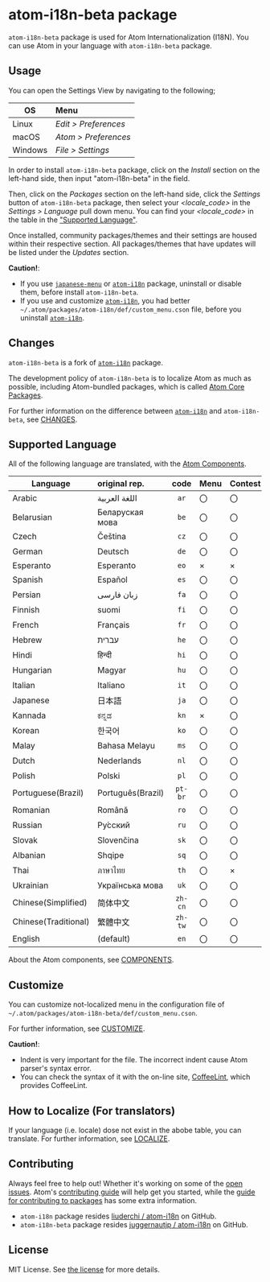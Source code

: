 # atom-i18n-beta package

`atom-i18n-beta` package is used for Atom Internationalization (I18N).
You can use Atom in your language with `atom-i18n-beta` package.


## Usage
You can open the Settings View by navigating to the following;

| OS              | Menu                    |                    
|-----------------|:------------------------|
| Linux           | _Edit > Preferences_    |
| macOS           | _Atom > Preferences_    |
| Windows         | _File > Settings_       |


In order to install `atom-i18n-beta` package, click on the _Install_ section on the left-hand side, then input "atom-i18n-beta" in the field.

Then, click on the _Packages_ section on the left-hand side, click the _Settings_ button of `atom-i18n-beta` package, then select your *<locale_code>* in the _Settings > Language_ pull down menu.
You can find your *<locale_code>* in the table in the ["Supported Language"](#supported-language).

Once installed, community packages/themes and their settings are housed within their respective section. All packages/themes that have updates will be listed under the _Updates_ section.


**Caution!**:
- If you use [`japanese-menu`](https://atom.io/packages/japanese-menu) or [`atom-i18n`](https://atom.io/packages/atom-i18n) package, uninstall or disable them, before install `atom-i18n-beta`.
- If you use and customize [`atom-i18n`](https://atom.io/packages/atom-i18n), you had better `~/.atom/packages/atom-i18n/def/custom_menu.cson` file, before you uninstall [`atom-i18n`](https://atom.io/packages/atom-i18n).



## Changes

`atom-i18n-beta` is a fork of [`atom-i18n`](https://github.com/liuderchi/atom-i18n) package.

The development policy of `atom-i18n-beta` is to localize Atom as much as possible, including Atom-bundled packages, which is called [Atom Core Packages](https://github.com/juggernautjp/atom-i18n-beta/blob/main/doc/CHANGES.md).

For further information on the difference between [`atom-i18n`](https://github.com/liuderchi/atom-i18n) and `atom-i18n-beta`, see [CHANGES](https://github.com/juggernautjp/atom-i18n-beta/blob/main/doc/CHANGES.md).



## Supported Language

All of the following language are translated, with the [Atom Components](https://github.com/juggernautjp/atom-i18n-beta/blob/main/doc/COMPONENTS.md).

| Language             | original rep.   |  code   | Menu | Contest | Settings | About | Welcome | Find | Keybind | Git | Tree | Notify |
|----------------------|:----------------|:-------:|:-----|:--------|:---------|:------|:--------|:-----|:--------|:----|:-----|:-------|
| Arabic               | اللغة العربية  |  `ar`   | 〇   | 〇      | △       | △     | △      | ×    | ×       | N/A | ×    | N/A    |
| Belarusian           | Беларуская мова |  `be`   | 〇   | 〇      | △       | △     | △      | ×    | ×       | N/A | ×    | N/A    |
| Czech                | Čeština         |  `cz`   | 〇   | 〇      | △       | △     | △      | ×    | ×       | N/A | ×    | N/A    |
| German               | Deutsch         |  `de`   | 〇   | 〇      | △       | △     | △      | ×    | ×       | N/A | ×    | N/A    |
| Esperanto            | Esperanto       |  `eo`   | ×    | ×      | ×       | △     | △      | ×    | ×       | N/A | ×    | N/A    |
| Spanish              | Español         |  `es`   | 〇   | 〇      | △       | △     | △      | ×    | ×       | N/A | ×    | N/A    |
| Persian              | زبان فارسی     |  `fa`   | 〇   | 〇      | △       | △     | △      | ×    | ×       | N/A | ×    | N/A    |
| Finnish              | suomi           |  `fi`   | 〇   | 〇      | △       | △     | △      | ×    | ×       | N/A | ×    | N/A    |
| French               | Français        |  `fr`   | 〇   | 〇      | △       | △     | △      | ×    | ×       | N/A | ×    | N/A    |
| Hebrew               | עברית           |  `he`   | 〇   | 〇      | △       | △     | △      | ×    | ×       | N/A | ×    | N/A    |
| Hindi                | हिन्दी            |  `hi`   |  〇   | 〇      | △       | △     | △      | ×    | ×       | N/A | ×    | N/A    |
| Hungarian            | Magyar          |  `hu`   | 〇   | 〇      | △       | △     | △      | ×    | ×       | N/A | ×    | N/A    |
| Italian              | Italiano        |  `it`   | 〇   | 〇      | △       | △     | △      | ×    | ×       | N/A | ×    | N/A    |
| Japanese             | 日本語          |  `ja`   | 〇   | 〇      | 〇       | 〇     | 〇      | 〇    | 〇       | N/A | 〇    | N/A    |
| Kannada              | ಕನ್ನಡ           |  `kn`   | ×   | 〇      | △       | △     | △      | ×    | ×       | N/A | ×    | N/A    |
| Korean               | 한국어           |  `ko`   | 〇   | 〇      | △       | △     | △      | ×    | ×       | N/A | ×    | N/A    |
| Malay                | Bahasa Melayu   |   `ms`  | 〇   | 〇      | △       | △     | △      | ×    | ×       | N/A | ×    | N/A    |
| Dutch                | Nederlands      |  `nl`   | 〇   | 〇      | △       | △     | △      | ×    | ×       | N/A | ×    | N/A    |
| Polish               | Polski          |  `pl`   | 〇   | 〇      | △       | △     | △      | ×    | ×       | N/A | ×    | N/A    |
| Portuguese(Brazil)   | Português(Brazil) | `pt-br` | 〇   | 〇    | △       | △     | △      | ×    | ×       | N/A | ×    | N/A    |
| Romanian             | Română          |  `ro`   | 〇   | 〇      | △       | △     | △      | ×    | ×       | N/A | ×    | N/A    |
| Russian              | Ру́сский         |  `ru`   | 〇   | 〇      | △       | △     | △      | ×    | ×       | N/A | ×    | N/A    |
| Slovak               | Slovenčina      |  `sk`   | 〇   | 〇      | △       | △     | △      | ×    | ×       | N/A | ×    | N/A    |
| Albanian             | Shqipe          |  `sq`   | 〇   | 〇      | △       | △     | △      | ×    | ×       | N/A | ×    | N/A    |
| Thai                 | ภาษาไทย        |  `th`   |  〇   | ×      | △       | △     | △      | ×    | ×       | N/A | ×    | N/A    |
| Ukrainian            | Українська мова   |  `uk` | 〇   | 〇      | △       | △     | △      | ×    | ×       | N/A | ×    | N/A    |
| Chinese(Simplified)  | 简体中文        | `zh-cn` | 〇   | 〇      | △       | △     | △      | ×    | ×       | N/A | ×    | N/A    |
| Chinese(Traditional) | 繁體中文        | `zh-tw` | 〇   | 〇      | △       | △     | △      | ×    | ×       | N/A | ×    | N/A    |
| English              | (default)       | `en`    | 〇   | 〇      | △       | △     | △      | ×    | ×       | N/A | ×    | N/A    |

About the Atom components, see [COMPONENTS](https://github.com/juggernautjp/atom-i18n-beta/blob/main/doc/COMPONENTS.md).


## Customize

You can customize not-localized menu in the configuration file of `~/.atom/packages/atom-i18n-beta/def/custom_menu.cson`.

For further information, see [CUSTOMIZE](https://github.com/juggernautjp/atom-i18n-beta/blob/main/doc/CUSTOMIZE.md).

**Caution!**:
- Indent is very important for the file. The incorrect indent cause Atom parser's syntax error.
- You can check the syntax of it with the on-line site, [CoffeeLint](http://www.coffeelint.org/), which provides CoffeeLint.


## How to Localize (For translators)

If your language (i.e. locale) dose not exist in the abobe table, you can translate.
For further information, see [LOCALIZE](https://github.com/juggernautjp/atom-i18n-beta/blob/main/doc/LOCALIZE.md).


## Contributing

Always feel free to help out!  Whether it's working on some of the [open issues](https://github.com/juggernautjp/atom-i18n-beta/issues).
Atom's [contributing guide](https://github.com/atom/atom/blob/master/CONTRIBUTING.md) will help get you started, 
while the [guide for contributing to packages](https://github.com/atom/atom/blob/master/docs/contributing-to-packages.md) has some extra information.

- `atom-i18n` package resides [liuderchi / atom-i18n](https://github.com/liuderchi/atom-i18n) on GitHub.
- `atom-i18n-beta` package resides [juggernautjp / atom-i18n](https://github.com/juggernautjp/atom-i18n-beta) on GitHub.


## License

MIT License.  See [the license](LICENSE.md) for more details.


